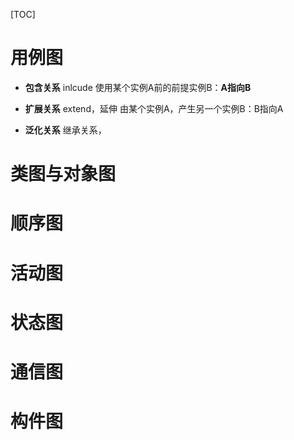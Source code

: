 [TOC]

# 用例图
* **包含关系**
inlcude
使用某个实例A前的前提实例B：**A指向B**

* **扩展关系**
extend，延伸
由某个实例A，产生另一个实例B：B指向A

* **泛化关系**
继承关系，


# 类图与对象图

# 顺序图

# 活动图

# 状态图

# 通信图

#  构件图